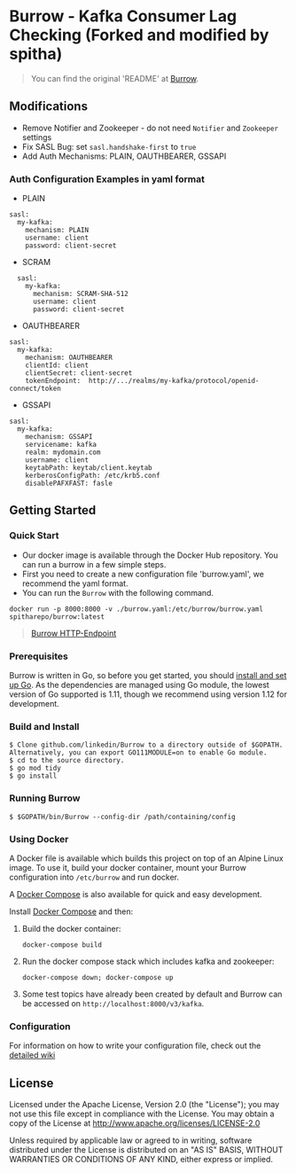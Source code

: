 # Burrow - Kafka Consumer Lag Checking (Forked and modified by spitha)
> You can find the original 'README' at [Burrow](https://github.com/linkedin/Burrow).

## Modifications
* Remove Notifier and Zookeeper - do not need `Notifier` and `Zookeeper` settings
* Fix SASL Bug: set `sasl.handshake-first` to `true`
* Add Auth Mechanisms: PLAIN, OAUTHBEARER, GSSAPI

### Auth Configuration Examples in yaml format
- PLAIN
```
sasl:
  my-kafka:
    mechanism: PLAIN
    username: client
    password: client-secret
```

- SCRAM
```
  sasl:
    my-kafka:
      mechanism: SCRAM-SHA-512
      username: client
      password: client-secret
```

- OAUTHBEARER
```
sasl:
  my-kafka:
    mechanism: OAUTHBEARER
    clientId: client
    clientSecret: client-secret
    tokenEndpoint:  http://.../realms/my-kafka/protocol/openid-connect/token
```

- GSSAPI
```
sasl:
  my-kafka:
    mechanism: GSSAPI
    servicename: kafka
    realm: mydomain.com
    username: client
    keytabPath: keytab/client.keytab
    kerberosConfigPath: /etc/krb5.conf
    disablePAFXFAST: fasle
```

## Getting Started
### Quick Start
* Our docker image is available through the Docker Hub repository. You can run a burrow in a few simple steps.
* First you need to create a new configuration file 'burrow.yaml', we recommend the yaml format.
* You can run the `Burrow` with the following command.
```
docker run -p 8000:8000 -v ./burrow.yaml:/etc/burrow/burrow.yaml spitharepo/burrow:latest
```
> [Burrow HTTP-Endpoint](https://github.com/linkedin/Burrow/wiki/HTTP-Endpoint)

### Prerequisites
Burrow is written in Go, so before you get started, you should [install and set up Go](https://golang.org/doc/install). As the dependencies
are managed using Go module, the lowest version of Go supported is 1.11, though we recommend using version 1.12 for development.

### Build and Install
```
$ Clone github.com/linkedin/Burrow to a directory outside of $GOPATH. Alternatively, you can export GO111MODULE=on to enable Go module.
$ cd to the source directory.
$ go mod tidy
$ go install
```

### Running Burrow
```
$ $GOPATH/bin/Burrow --config-dir /path/containing/config
```

### Using Docker
A Docker file is available which builds this project on top of an Alpine Linux image.
To use it, build your docker container, mount your Burrow configuration into `/etc/burrow` and run docker.

A [Docker Compose](docker-compose.yml) is also available for quick and easy development.

Install [Docker Compose](https://docs.docker.com/compose/) and then:

1. Build the docker container:
   ```
   docker-compose build
   ```

2. Run the docker compose stack which includes kafka and zookeeper:
   ```
   docker-compose down; docker-compose up
   ```

3. Some test topics have already been created by default and Burrow can be accessed on `http://localhost:8000/v3/kafka`.


### Configuration
For information on how to write your configuration file, check out the [detailed wiki](https://github.com/linkedin/Burrow/wiki)

## License
Licensed under the Apache License, Version 2.0 (the "License"); you may not use this file except in compliance with the License.
You may obtain a copy of the License at http://www.apache.org/licenses/LICENSE-2.0

Unless required by applicable law or agreed to in writing, software distributed under the License is distributed on an "AS IS" BASIS, WITHOUT WARRANTIES OR
CONDITIONS OF ANY KIND, either express or implied.
